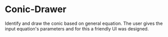 # Conic-Drawer
Identify and draw the conic based on general equation. The user gives the input equation's parameters and for this a friendly UI was designed.
